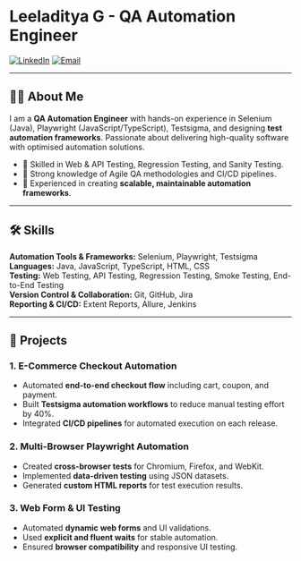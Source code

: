 # Leeladitya G - QA Automation Engineer

[![LinkedIn](https://img.shields.io/badge/LinkedIn-Profile-blue?logo=linkedin)](https://www.linkedin.com/in/leeladitya-g-126172382/)
[![Email](https://img.shields.io/badge/Email-leelasonu12@gmail.com-red?logo=gmail)](mailto:leelasonu12@gmail.com)

---

## 👨‍💻 About Me
I am a **QA Automation Engineer** with hands-on experience in Selenium (Java), Playwright (JavaScript/TypeScript), Testsigma, and designing **test automation frameworks**. Passionate about delivering high-quality software with optimised automation solutions.

- 🔹 Skilled in Web & API Testing, Regression Testing, and Sanity Testing.
- 🔹 Strong knowledge of Agile QA methodologies and CI/CD pipelines.
- 🔹 Experienced in creating **scalable, maintainable automation frameworks**.

---

## 🛠 Skills
**Automation Tools & Frameworks:** Selenium, Playwright, Testsigma
**Languages:** Java, JavaScript, TypeScript, HTML, CSS  
**Testing:** Web Testing, API Testing, Regression Testing, Smoke Testing, End-to-End Testing  
**Version Control & Collaboration:** Git, GitHub, Jira  
**Reporting & CI/CD:** Extent Reports, Allure, Jenkins  

---

## 🚀 Projects

### 1. E-Commerce Checkout Automation
- Automated **end-to-end checkout flow** including cart, coupon, and payment.
- Built **Testsigma automation workflows** to reduce manual testing effort by 40%.
- Integrated **CI/CD pipelines** for automated execution on each release.

### 2. Multi-Browser Playwright Automation
- Created **cross-browser tests** for Chromium, Firefox, and WebKit.
- Implemented **data-driven testing** using JSON datasets.
- Generated **custom HTML reports** for test execution results.

### 3. Web Form & UI Testing
- Automated **dynamic web forms** and UI validations.
- Used **explicit and fluent waits** for stable automation.
- Ensured **browser compatibility** and responsive UI testing.
